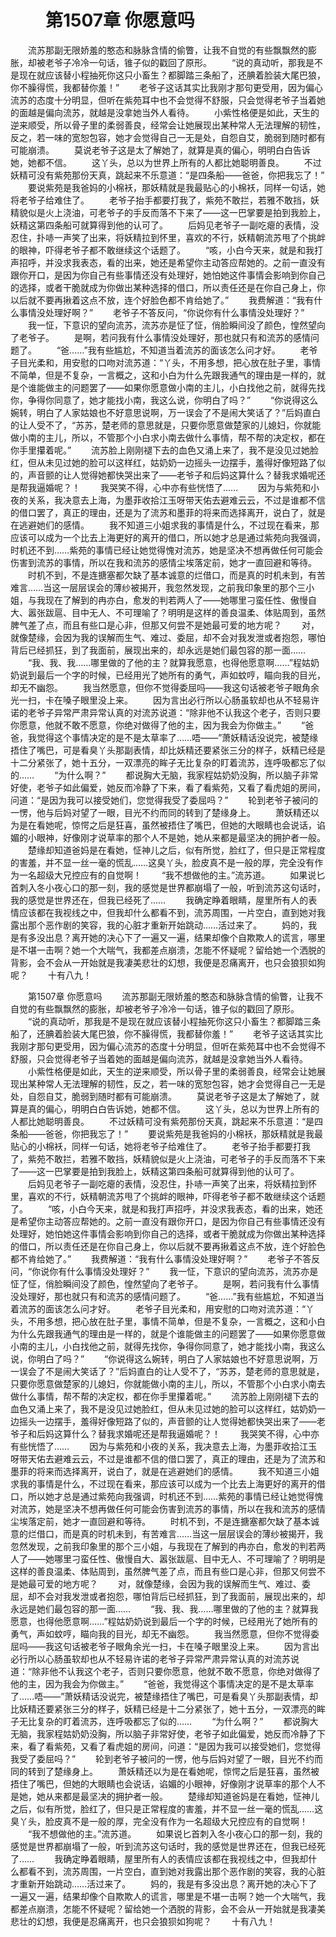 # 　　第1507章 你愿意吗
　　流苏那副无限娇羞的憨态和脉脉含情的偷瞥，让我不自觉的有些飘飘然的膨胀，却被老爷子冷冷一句话，锥子似的戳回了原形。
　　“说的真动听，那我是不是现在就应该替小程抽死你这只小畜生？都脚踏三条船了，还腆着脸装大尾巴狼，你不臊得慌，我都替你羞！”
　　老爷子这话其实比我刚才那句更受用，因为偏心流苏的态度十分明显，但听在紫苑耳中也不会觉得不舒服，只会觉得老爷子当着她的面越是偏向流苏，就越是没拿她当外人看待。
　　小紫性格便是如此，天生的逆来顺受，所以骨子里的柔弱善良，经常会让她展现出某种常人无法理解的韧性，反之，若一味的宽恕包容，她才会觉得自己一无是处，自怨自艾，脆弱到随时都有可能崩溃。
　　莫说老爷子这是太了解她了，就算是真的偏心，明明白白告诉她，她都不信。
　　这丫头，总以为世界上所有的人都比她聪明善良。
　　不过妖精可没有紫苑那份天真，跳起来不乐意道：“是四条船——爸爸，你把我忘了！”
　　要说紫苑是我爸妈的小棉袄，那妖精就是我最贴心的小棉袄，同样一句话，她将老爷子给难住了。
　　老爷子抬手都要打我了，紫苑不敢拦，若雅不敢挡，妖精貌似是火上浇油，可老爷子的手反而落不下来了——这一巴掌要是拍到我脸上，妖精这第四条船可就算得到他的认可了。
　　后妈见老爷子一副吃瘪的表情，没忍住，扑哧一声笑了出来，将妖精拉到怀里，喜欢的不行，妖精朝流苏甩了个挑衅的眼神，吓得老爷子都不敢继续这个话题了。
　　“咳，小白今天来，就是和我打声招呼，并没求我表态，看的出来，她还是希望你主动答应帮她的。之前一直没有跟你开口，是因为你自己有些事情还没有处理好，她怕她这件事情会影响到你自己的选择，或者干脆就成为你做出某种选择的借口，所以责任还是在你自己身上，你以后就不要再揪着这点不放，连个好脸色都不肯给她了。”
　　我费解道：“我有什么事情没处理好啊？”
　　老爷子不答反问，“你说你有什么事情没处理好？”
　　我一怔，下意识的望向流苏，流苏亦是怔了怔，俏脸瞬间没了颜色，惶然望向了老爷子。
　　是啊，若问我有什么事情没处理好，那也就只有和流苏的感情问题了。
　　“爸……”我有些尴尬，不知道当着流苏的面该怎么问才好。
　　老爷子目光柔和，用安慰的口吻对流苏道：“丫头，不用多想，把心放在肚子里，事情不简单，但是不复杂，一言概之，这和小白为什么先跟我通气的理由是一样的，就是个谁能做主的问题罢了——如果你愿意做小南的主儿，小白找他之前，就得先找你，争得你同意了，她才能找小南，我这么说，你明白了吗？”
　　“你说得这么婉转，明白了人家姑娘也不好意思说啊，万一误会了不是闹大笑话了？”后妈直白的让人受不了，“苏苏，楚老师的意思就是，只要你愿意做楚家的儿媳妇，你就能做小南的主儿，所以，不管那个小白求小南去做什么事情，帮不帮的决定权，都在你手里攥着呢。”
　　流苏脸上刚刚褪下去的血色又涌上来了，我不是没见过她脸红，但从未见过她的脸可以这样红，姑奶奶一边摇头一边摆手，羞得好像短路了似的，声音颤的让人觉得她都快哭出来了——老爷子和后妈这算什么？替我求婚呢还是帮我逼婚呢？！
　　我哭笑不得，心中亦有些恍悟了……
　　因为与紫苑和小夜的关系，我决意去上海，为墨菲收拾江玉呀带天佑去避难云云，不过是谁都不信的借口罢了，真正的理由，还是为了流苏和墨菲的将来而选择离开，说白了，就是在逃避她们的感情。
　　我不知道三小姐求我的事情是什么，不过现在看来，那应该可以成为一个比去上海更好的离开的借口，所以她才总是通过紫苑向我强调，时机还不到……紫苑的事情已经让她觉得愧对流苏，她是坚决不想再做任何可能会伤害到流苏的事情，所以在我和流苏的感情尘埃落定前，她才一直回避和等待。
　　时机不到，不是连搪塞都欠缺了基本诚意的烂借口，而是真的时机未到，有苦难言……当这一层层误会的薄纱被揭开，我忽然发现，之前我印象里的那个三小姐，与我现在了解到的冉亦白，愈发的判若两人了——她哪里刁蛮任性、傲慢自大、嚣张跋扈、目中无人、不可理喻了？明明是这样的善良温柔、体贴周到，虽然脾气差了点，而且有些口是心非，但那又何尝不是她最可爱的地方呢？
　　对，就像楚缘，会因为我的误解而生气、难过、委屈，却不会对我发泄或者抱怨，哪怕背后已经抓狂，到了我面前，展现出来的，却永远是她们最包容的那一面……
　　“我、我、我……哪里做的了他的主？就算我愿意，也得他愿意啊……”程姑奶奶说到最后一个字的时候，已经用光了她所有的勇气，声如蚊哼，瞄向我的目光，却无不幽怨。
　　我当然愿意，但你不觉得委屈吗——我这句话被老爷子眼角余光一扫，卡在嗓子眼里没上来。
　　因为言出必行所以心肠虽软却也从不轻易许诺的老爷子异常严肃异常认真的对流苏说道：“除非他不认我这个老子，否则只要你愿意，他就不敢不愿意，你绝对做得了他的主，因为我会为你做主。”
　　“爸爸，我觉得这个事情决定的是不是太草率了……唔——”萧妖精话没说完，被楚缘捂住了嘴巴，可是看臭丫头那副表情，却比妖精还要紧张三分的样子，妖精已经是十二分紧张了，她十五分，一双漂亮的眸子无比复杂的盯着流苏，连呼吸都忘了似的……
　　“为什么啊？”
　　都说胸大无脑，我家程姑奶奶没胸，所以脑子非常好使，老爷子如此偏爱，她反而冷静了下来，看了看紫苑，又看了看虎姐的房间，问道：“是因为我可以接受她们，您觉得我受了委屈吗？”
　　轮到老爷子被问的一愣，他与后妈对望了一眼，目光不约而同的转到了楚缘身上。
　　萧妖精还以为是在看她呢，惊愕之后是狂喜，虽然被捂住了嘴巴，但她的大眼睛也会说话，谄媚的小眼神，好像刚才说草率的那个人不是她，她从来都是最坚决的拥护者一般。
　　楚缘却知道爸妈是在看她，怔神儿之后，似有所觉，脸红了，但只是正常程度的害羞，并不显一丝一毫的慌乱……这臭丫头，脸皮真不是一般的厚，完全没有作为一名超级大兄控应有的自觉啊！
　　“我不想做他的主。”流苏道。
　　如果说匕首刺入冬小夜心口的那一刻，我的感觉是世界都崩塌了一般，听到流苏这句话时，我的感觉是世界还在，但我已经死了……
　　我确定睁着眼睛，屋里所有人的表情应该都在我视线之中，但我却什么都看不到，流苏周围，一片空白，直到她对我露出那个恶作剧的笑容，我的心脏才重新开始跳动……活过来了。
　　妈的，我是有多没出息？离开她的决心下了一遍又一遍，结果却像个自欺欺人的谎言，哪里是不堪一击啊？她一个大喘气，我都差点崩溃，怎能不怀疑呢？留给她一个洒脱的背影，会不会从一开始就是我凄美悲壮的幻想，我便是忍痛离开，也只会狼狈如狗呢？
　　十有八九！

　　第1507章 你愿意吗
　　流苏那副无限娇羞的憨态和脉脉含情的偷瞥，让我不自觉的有些飘飘然的膨胀，却被老爷子冷冷一句话，锥子似的戳回了原形。
　　“说的真动听，那我是不是现在就应该替小程抽死你这只小畜生？都脚踏三条船了，还腆着脸装大尾巴狼，你不臊得慌，我都替你羞！”
　　老爷子这话其实比我刚才那句更受用，因为偏心流苏的态度十分明显，但听在紫苑耳中也不会觉得不舒服，只会觉得老爷子当着她的面越是偏向流苏，就越是没拿她当外人看待。
　　小紫性格便是如此，天生的逆来顺受，所以骨子里的柔弱善良，经常会让她展现出某种常人无法理解的韧性，反之，若一味的宽恕包容，她才会觉得自己一无是处，自怨自艾，脆弱到随时都有可能崩溃。
　　莫说老爷子这是太了解她了，就算是真的偏心，明明白白告诉她，她都不信。
　　这丫头，总以为世界上所有的人都比她聪明善良。
　　不过妖精可没有紫苑那份天真，跳起来不乐意道：“是四条船——爸爸，你把我忘了！”
　　要说紫苑是我爸妈的小棉袄，那妖精就是我最贴心的小棉袄，同样一句话，她将老爷子给难住了。
　　老爷子抬手都要打我了，紫苑不敢拦，若雅不敢挡，妖精貌似是火上浇油，可老爷子的手反而落不下来了——这一巴掌要是拍到我脸上，妖精这第四条船可就算得到他的认可了。
　　后妈见老爷子一副吃瘪的表情，没忍住，扑哧一声笑了出来，将妖精拉到怀里，喜欢的不行，妖精朝流苏甩了个挑衅的眼神，吓得老爷子都不敢继续这个话题了。
　　“咳，小白今天来，就是和我打声招呼，并没求我表态，看的出来，她还是希望你主动答应帮她的。之前一直没有跟你开口，是因为你自己有些事情还没有处理好，她怕她这件事情会影响到你自己的选择，或者干脆就成为你做出某种选择的借口，所以责任还是在你自己身上，你以后就不要再揪着这点不放，连个好脸色都不肯给她了。”
　　我费解道：“我有什么事情没处理好啊？”
　　老爷子不答反问，“你说你有什么事情没处理好？”
　　我一怔，下意识的望向流苏，流苏亦是怔了怔，俏脸瞬间没了颜色，惶然望向了老爷子。
　　是啊，若问我有什么事情没处理好，那也就只有和流苏的感情问题了。
　　“爸……”我有些尴尬，不知道当着流苏的面该怎么问才好。
　　老爷子目光柔和，用安慰的口吻对流苏道：“丫头，不用多想，把心放在肚子里，事情不简单，但是不复杂，一言概之，这和小白为什么先跟我通气的理由是一样的，就是个谁能做主的问题罢了——如果你愿意做小南的主儿，小白找他之前，就得先找你，争得你同意了，她才能找小南，我这么说，你明白了吗？”
　　“你说得这么婉转，明白了人家姑娘也不好意思说啊，万一误会了不是闹大笑话了？”后妈直白的让人受不了，“苏苏，楚老师的意思就是，只要你愿意做楚家的儿媳妇，你就能做小南的主儿，所以，不管那个小白求小南去做什么事情，帮不帮的决定权，都在你手里攥着呢。”
　　流苏脸上刚刚褪下去的血色又涌上来了，我不是没见过她脸红，但从未见过她的脸可以这样红，姑奶奶一边摇头一边摆手，羞得好像短路了似的，声音颤的让人觉得她都快哭出来了——老爷子和后妈这算什么？替我求婚呢还是帮我逼婚呢？！
　　我哭笑不得，心中亦有些恍悟了……
　　因为与紫苑和小夜的关系，我决意去上海，为墨菲收拾江玉呀带天佑去避难云云，不过是谁都不信的借口罢了，真正的理由，还是为了流苏和墨菲的将来而选择离开，说白了，就是在逃避她们的感情。
　　我不知道三小姐求我的事情是什么，不过现在看来，那应该可以成为一个比去上海更好的离开的借口，所以她才总是通过紫苑向我强调，时机还不到……紫苑的事情已经让她觉得愧对流苏，她是坚决不想再做任何可能会伤害到流苏的事情，所以在我和流苏的感情尘埃落定前，她才一直回避和等待。
　　时机不到，不是连搪塞都欠缺了基本诚意的烂借口，而是真的时机未到，有苦难言……当这一层层误会的薄纱被揭开，我忽然发现，之前我印象里的那个三小姐，与我现在了解到的冉亦白，愈发的判若两人了——她哪里刁蛮任性、傲慢自大、嚣张跋扈、目中无人、不可理喻了？明明是这样的善良温柔、体贴周到，虽然脾气差了点，而且有些口是心非，但那又何尝不是她最可爱的地方呢？
　　对，就像楚缘，会因为我的误解而生气、难过、委屈，却不会对我发泄或者抱怨，哪怕背后已经抓狂，到了我面前，展现出来的，却永远是她们最包容的那一面……
　　“我、我、我……哪里做的了他的主？就算我愿意，也得他愿意啊……”程姑奶奶说到最后一个字的时候，已经用光了她所有的勇气，声如蚊哼，瞄向我的目光，却无不幽怨。
　　我当然愿意，但你不觉得委屈吗——我这句话被老爷子眼角余光一扫，卡在嗓子眼里没上来。
　　因为言出必行所以心肠虽软却也从不轻易许诺的老爷子异常严肃异常认真的对流苏说道：“除非他不认我这个老子，否则只要你愿意，他就不敢不愿意，你绝对做得了他的主，因为我会为你做主。”
　　“爸爸，我觉得这个事情决定的是不是太草率了……唔——”萧妖精话没说完，被楚缘捂住了嘴巴，可是看臭丫头那副表情，却比妖精还要紧张三分的样子，妖精已经是十二分紧张了，她十五分，一双漂亮的眸子无比复杂的盯着流苏，连呼吸都忘了似的……
　　“为什么啊？”
　　都说胸大无脑，我家程姑奶奶没胸，所以脑子非常好使，老爷子如此偏爱，她反而冷静了下来，看了看紫苑，又看了看虎姐的房间，问道：“是因为我可以接受她们，您觉得我受了委屈吗？”
　　轮到老爷子被问的一愣，他与后妈对望了一眼，目光不约而同的转到了楚缘身上。
　　萧妖精还以为是在看她呢，惊愕之后是狂喜，虽然被捂住了嘴巴，但她的大眼睛也会说话，谄媚的小眼神，好像刚才说草率的那个人不是她，她从来都是最坚决的拥护者一般。
　　楚缘却知道爸妈是在看她，怔神儿之后，似有所觉，脸红了，但只是正常程度的害羞，并不显一丝一毫的慌乱……这臭丫头，脸皮真不是一般的厚，完全没有作为一名超级大兄控应有的自觉啊！
　　“我不想做他的主。”流苏道。
　　如果说匕首刺入冬小夜心口的那一刻，我的感觉是世界都崩塌了一般，听到流苏这句话时，我的感觉是世界还在，但我已经死了……
　　我确定睁着眼睛，屋里所有人的表情应该都在我视线之中，但我却什么都看不到，流苏周围，一片空白，直到她对我露出那个恶作剧的笑容，我的心脏才重新开始跳动……活过来了。
　　妈的，我是有多没出息？离开她的决心下了一遍又一遍，结果却像个自欺欺人的谎言，哪里是不堪一击啊？她一个大喘气，我都差点崩溃，怎能不怀疑呢？留给她一个洒脱的背影，会不会从一开始就是我凄美悲壮的幻想，我便是忍痛离开，也只会狼狈如狗呢？
　　十有八九！
